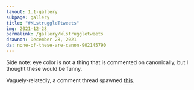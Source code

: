 ```yaml
---
layout: 1.1-gallery
subpage: gallery
title: "#KLstruggleTtweets"
img: 2021-12-28
permalink: /gallery/klstruggletweets
drawnon: December 28, 2021
da: none-of-these-are-canon-902145790
---
```

Side note: eye color is not a thing that is commented on canonically, but I thought these would be funny.

Vaguely-relatedly, a comment thread spawned <a href="https://sta.sh/0269qvjw1xe5" target="_blank">this</a>.